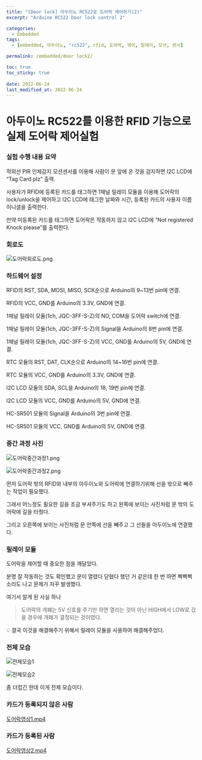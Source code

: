 ```yaml
---
title: "[Door lock] 아두이노 RC522로 도어락 제어하기(2)"
excerpt: "Arduino RC522 Door lock control 2"

categories:
  - Embedded
tags:
  - [embedded, 아두이노, "rc522", rfid, 도어락, 제어, 릴레이, 모션, 센서]

permalink: /embedded/door lock2/

toc: true
toc_sticky: true
 
date: 2022-06-24
last_modified_at: 2022-06-24
---
```


# 아두이노 RC522를 이용한 RFID 기능으로 실제 도어락 제어실험 

### 실험 수행 내용 요약

적외선 PIR 인체감지 모션센서를 이용해 사람이 문 앞에 온 것을 감지하면 I2C LCD에 “Tag Card plz” 출력.

사용자가 RFID에 등록된 카드를 태그하면 1채널 릴레이 모듈을 이용해 도어락의 lock/unlock을 제어하고 I2C LCD에 태그한 날짜와 시간, 등록된 카드의 사용자 이름 이니셜을 출력한다.

만약 미등록된 카드를 태그하면 도어락은 작동하지 않고 I2C LCD에 “Not registered Knock please”를 출력한다.

### 회로도

![도어락회로도.png](https://jsw6701.github.io/assets/images/posts_img/도어락회로도.png)

### 하드웨어 설정

RFID의 RST, SDA, MOSI, MISO, SCK순으로 Arduino의 9~13번 pin에 연결.

RFID의 VCC, GND를 Arduino의 3.3V, GND에 연결.

1채널 릴레이 모듈(1ch, JQC-3FF-S-Z)의 NO, COM을 도어락 switch에 연결.

1채널 릴레이 모듈(1ch, JQC-3FF-S-Z)의 Signal을 Arduino의 8번 pin에 연결.

1채널 릴레이 모듈(1ch, JQC-3FF-S-Z)의 VCC, GND를 Arduino의 5V, GND에 연결.

RTC 모듈의 RST, DAT, CLK순으로 Arduino의 14~16번 pin에 연결.

RTC 모듈의 VCC, GND를 Arduino의 3.3V, GND에 연결.

I2C LCD 모듈의 SDA, SCL을 Arduino의 18, 19번 pin에 연결.

I2C LCD 모듈의 VCC, GND를 Arduino의 5V, GND에 연결.

HC-SR501 모듈의 Signal을 Arduino의 3번 pin에 연결.

HC-SR501 모듈의 VCC, GND를 Arduino의 5V, GND에 연결.

### 중간 과정 사진

![도어락중간과정1.png](https://jsw6701.github.io/assets/images/posts_img/도어락중간과정1.png)

![도어락중간과정2.png](https://jsw6701.github.io/assets/images/posts_img/도어락중간과정2.png)

먼저 도어락 밖의 RFID와 내부의 아두이노와 도어락에 연결하기위해 선을 밖으로 빼주는 작업이 필요했다.

그래서 어느정도 필요한 길을 조금 부셔주기도 하고 왼쪽에 보이는 사진처럼 문 밖의 도어락에 길을 터줬다.

그리고 오른쪽에 보이는 사진처럼 문 안쪽에 선을 빼주고 그 선들을 아두이노에 연결했다.

### 릴레이 모듈

도어락을 제어할 때 중요한 점을 깨달았다.

분명 잘 작동하는 것도 확인했고 문이 열렸다 닫혔다 했던 거 같은데 한 번 하면 삑삑삑 소리도 나고 문제가 자꾸 발생했다.

여기서 알게 된 사실 하나

> 도어락의 개폐는 5V 신호를 주기만 하면 열리는 것이 아닌 HIGH에서 LOW로 갔을 경우에 개폐가 결정되는 것이였다.
>

<aside>
💡 결국 이것을 해결해주기 위해서 릴레이 모듈을 사용하여 해결해주었다.

</aside>

### 전체 모습

![전체모습1](https://jsw6701.github.io/assets/images/posts_img/전체모습1.png)

![전체모습2](https://jsw6701.github.io/assets/images/posts_img/전체모습2.png)

좀 더럽긴 한데 이게 전체 모습이다.

### 카드가 등록되지 않은 사람

[도어락영상1.mp4](https://jsw6701.github.io/assets/images/posts_img/[VAP]도어락영상1.mp4)

### 카드가 등록된 사람

[도어락영상2.mp4](https://jsw6701.github.io/assets/images/posts_img/[VAP]도어락영상2.mp4)
